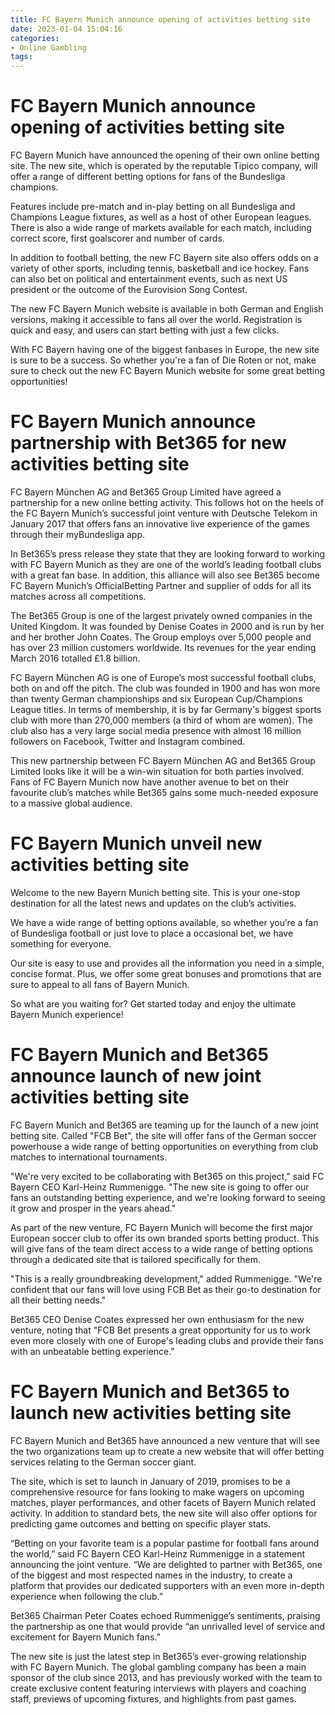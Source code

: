 ```yaml
---
title: FC Bayern Munich announce opening of activities betting site 
date: 2023-01-04 15:04:16
categories:
- Online Gambling
tags:
---
```



#  FC Bayern Munich announce opening of activities betting site 

FC Bayern Munich have announced the opening of their own online betting site. The new site, which is operated by the reputable Tipico company, will offer a range of different betting options for fans of the Bundesliga champions.

Features include pre-match and in-play betting on all Bundesliga and Champions League fixtures, as well as a host of other European leagues. There is also a wide range of markets available for each match, including correct score, first goalscorer and number of cards.

In addition to football betting, the new FC Bayern site also offers odds on a variety of other sports, including tennis, basketball and ice hockey. Fans can also bet on political and entertainment events, such as next US president or the outcome of the Eurovision Song Contest.

The new FC Bayern Munich website is available in both German and English versions, making it accessible to fans all over the world. Registration is quick and easy, and users can start betting with just a few clicks.

With FC Bayern having one of the biggest fanbases in Europe, the new site is sure to be a success. So whether you're a fan of Die Roten or not, make sure to check out the new FC Bayern Munich website for some great betting opportunities!

#  FC Bayern Munich announce partnership with Bet365 for new activities betting site 

FC Bayern München AG and Bet365 Group Limited have agreed a partnership for a new online betting activity. This follows hot on the heels of the FC Bayern Munich’s successful joint venture with Deutsche Telekom in January 2017 that offers fans an innovative live experience of the games through their myBundesliga app.

In Bet365’s press release they state that they are looking forward to working with FC Bayern Munich as they are one of the world’s leading football clubs with a great fan base. In addition, this alliance will also see Bet365 become FC Bayern Munich’s OfficialBetting Partner and supplier of odds for all its matches across all competitions.

The Bet365 Group is one of the largest privately owned companies in the United Kingdom. It was founded by Denise Coates in 2000 and is run by her and her brother John Coates. The Group employs over 5,000 people and has over 23 million customers worldwide. Its revenues for the year ending March 2016 totalled £1.8 billion.

FC Bayern München AG is one of Europe’s most successful football clubs, both on and off the pitch. The club was founded in 1900 and has won more than twenty German championships and six European Cup/Champions League titles. In terms of membership, it is by far Germany's biggest sports club with more than 270,000 members (a third of whom are women). The club also has a very large social media presence with almost 16 million followers on Facebook, Twitter and Instagram combined.

This new partnership between FC Bayern München AG and Bet365 Group Limited looks like it will be a win-win situation for both parties involved. Fans of FC Bayern Munich now have another avenue to bet on their favourite club’s matches while Bet365 gains some much-needed exposure to a massive global audience.

#  FC Bayern Munich unveil new activities betting site 

Welcome to the new Bayern Munich betting site. This is your one-stop destination for all the latest news and updates on the club’s activities.

We have a wide range of betting options available, so whether you’re a fan of Bundesliga football or just love to place a occasional bet, we have something for everyone.

Our site is easy to use and provides all the information you need in a simple, concise format. Plus, we offer some great bonuses and promotions that are sure to appeal to all fans of Bayern Munich.

So what are you waiting for? Get started today and enjoy the ultimate Bayern Munich experience!

#  FC Bayern Munich and Bet365 announce launch of new joint activities betting site 

FC Bayern Munich and Bet365 are teaming up for the launch of a new joint betting site. Called "FCB Bet", the site will offer fans of the German soccer powerhouse a wide range of betting opportunities on everything from club matches to international tournaments.

"We're very excited to be collaborating with Bet365 on this project," said FC Bayern CEO Karl-Heinz Rummenigge. "The new site is going to offer our fans an outstanding betting experience, and we're looking forward to seeing it grow and prosper in the years ahead."

As part of the new venture, FC Bayern Munich will become the first major European soccer club to offer its own branded sports betting product. This will give fans of the team direct access to a wide range of betting options through a dedicated site that is tailored specifically for them.

"This is a really groundbreaking development," added Rummenigge. "We're confident that our fans will love using FCB Bet as their go-to destination for all their betting needs."

Bet365 CEO Denise Coates expressed her own enthusiasm for the new venture, noting that "FCB Bet presents a great opportunity for us to work even more closely with one of Europe's leading clubs and provide their fans with an unbeatable betting experience."

#  FC Bayern Munich and Bet365 to launch new activities betting site

FC Bayern Munich and Bet365 have announced a new venture that will see the two organizations team up to create a new website that will offer betting services relating to the German soccer giant.

The site, which is set to launch in January of 2019, promises to be a comprehensive resource for fans looking to make wagers on upcoming matches, player performances, and other facets of Bayern Munich related activity. In addition to standard bets, the new site will also offer options for predicting game outcomes and betting on specific player stats.

“Betting on your favorite team is a popular pastime for football fans around the world,” said FC Bayern CEO Karl-Heinz Rummenigge in a statement announcing the joint venture. “We are delighted to partner with Bet365, one of the biggest and most respected names in the industry, to create a platform that provides our dedicated supporters with an even more in-depth experience when following the club.”

Bet365 Chairman Peter Coates echoed Rummenigge’s sentiments, praising the partnership as one that would provide “an unrivalled level of service and excitement for Bayern Munich fans.”

The new site is just the latest step in Bet365’s ever-growing relationship with FC Bayern Munich. The global gambling company has been a main sponsor of the club since 2013, and has previously worked with the team to create exclusive content featuring interviews with players and coaching staff, previews of upcoming fixtures, and highlights from past games.